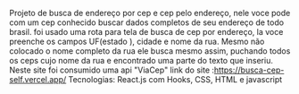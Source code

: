 Projeto de busca de endereço por cep e cep pelo endereço, nele voce pode com um cep conhecido buscar dados completos de seu endereço de todo brasil.
foi usado uma rota para tela de busca de cep por endereço, la voce preenche os campos UF(estado ), cidade e nome da rua.
Mesmo não colocado o nome completo da rua ele busca mesmo assim, puchando todos os ceps cujo nome da rua e encontrado uma parte do texto que inseriu.
Neste site foi consumido uma api "ViaCep"
link do site :https://busca-cep-self.vercel.app/
Tecnologias: React.js com Hooks, CSS, HTML e javascript
